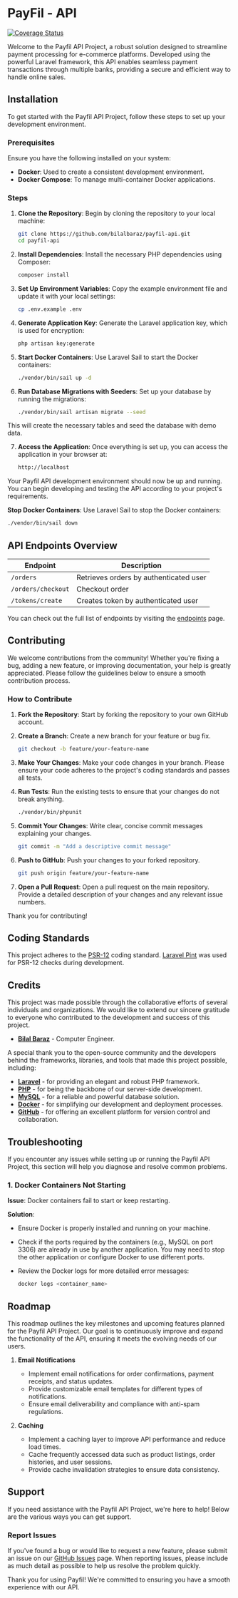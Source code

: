# PayFil - API

[![Coverage Status](https://coveralls.io/repos/github/bilalbaraz/payfil-api/badge.svg)](https://coveralls.io/github/bilalbaraz/payfil-api)

Welcome to the Payfil API Project, a robust solution designed to streamline payment processing for e-commerce platforms. Developed using the powerful Laravel framework, this API enables seamless payment transactions through multiple banks, providing a secure and efficient way to handle online sales.

## Installation

To get started with the Payfil API Project, follow these steps to set up your development environment.

### Prerequisites

Ensure you have the following installed on your system:

- **Docker**: Used to create a consistent development environment.
- **Docker Compose**: To manage multi-container Docker applications.

### Steps

1. **Clone the Repository**: Begin by cloning the repository to your local machine:

    ```bash
    git clone https://github.com/bilalbaraz/payfil-api.git
    cd payfil-api
    ```

2. **Install Dependencies**: Install the necessary PHP dependencies using Composer:

    ```bash
    composer install
    ```

3. **Set Up Environment Variables**: Copy the example environment file and update it with your local settings:

    ```bash
    cp .env.example .env
    ```

4. **Generate Application Key**: Generate the Laravel application key, which is used for encryption:

    ```bash
    php artisan key:generate
    ```

5. **Start Docker Containers**: Use Laravel Sail to start the Docker containers:

    ```bash
    ./vendor/bin/sail up -d
    ```

6. **Run Database Migrations with Seeders**: Set up your database by running the migrations:

    ```bash
    ./vendor/bin/sail artisan migrate --seed
    ```

This will create the necessary tables and seed the database with demo data.

7. **Access the Application**:
Once everything is set up, you can access the application in your browser at:

    ```bash
    http://localhost
    ```

Your Payfil API development environment should now be up and running. You can begin developing and testing the API according to your project's requirements.

**Stop Docker Containers**: Use Laravel Sail to stop the Docker containers:

```bash
./vendor/bin/sail down
```

## API Endpoints Overview

| Endpoint                      | Description                                            |
|-------------------------------|--------------------------------------------------------|
| `/orders`                     | Retrieves orders by authenticated user                                   |
| `/orders/checkout`          | Checkout order                 |
| `/tokens/create`   | Creates token by authenticated user                |

You can check out the full list of endpoints by visiting the [endpoints](docs/endpoints.md) page.

## Contributing

We welcome contributions from the community! Whether you're fixing a bug, adding a new feature, or improving documentation, your help is greatly appreciated. Please follow the guidelines below to ensure a smooth contribution process.

### How to Contribute

1. **Fork the Repository**: Start by forking the repository to your own GitHub account.

2. **Create a Branch**: Create a new branch for your feature or bug fix.

   ```bash
   git checkout -b feature/your-feature-name
   ```
3. **Make Your Changes**: Make your code changes in your branch. Please ensure your code adheres to the project's coding standards and passes all tests.

4. **Run Tests**: Run the existing tests to ensure that your changes do not break anything.

    ```bash
    ./vendor/bin/phpunit
    ```

5. **Commit Your Changes**: Write clear, concise commit messages explaining your changes.

    ```bash
    git commit -m "Add a descriptive commit message"
    ```

6. **Push to GitHub**: Push your changes to your forked repository.

    ```bash
    git push origin feature/your-feature-name
    ```
7. **Open a Pull Request**: Open a pull request on the main repository. Provide a detailed description of your changes and any relevant issue numbers.

Thank you for contributing!

## Coding Standards

This project adheres to the [PSR-12](https://www.php-fig.org/psr/psr-12/) coding standard. [Laravel Pint](https://laravel.com/docs/11.x/pint) was used for PSR-12 checks during development.

## Credits

This project was made possible through the collaborative efforts of several individuals and organizations. We would like to extend our sincere gratitude to everyone who contributed to the development and success of this project.

- [**Bilal Baraz**](https://github.com/bilalbaraz) - Computer Engineer.

A special thank you to the open-source community and the developers behind the frameworks, libraries, and tools that made this project possible, including:

- [**Laravel**](https://laravel.com/) - for providing an elegant and robust PHP framework.
- [**PHP**](https://www.php.net/) - for being the backbone of our server-side development.
- [**MySQL**](https://www.mysql.com/) - for a reliable and powerful database solution.
- [**Docker**](https://www.docker.com/) - for simplifying our development and deployment processes.
- [**GitHub**](https://github.com/) - for offering an excellent platform for version control and collaboration.

## Troubleshooting

If you encounter any issues while setting up or running the Payfil API Project, this section will help you diagnose and resolve common problems.

### 1. Docker Containers Not Starting

**Issue**: Docker containers fail to start or keep restarting.

**Solution**:
- Ensure Docker is properly installed and running on your machine.
- Check if the ports required by the containers (e.g., MySQL on port 3306) are already in use by another application. You may need to stop the other application or configure Docker to use different ports.
- Review the Docker logs for more detailed error messages:

    ```bash
    docker logs <container_name>
    ```

## Roadmap

This roadmap outlines the key milestones and upcoming features planned for the Payfil API Project. Our goal is to continuously improve and expand the functionality of the API, ensuring it meets the evolving needs of our users.

1. **Email Notifications**

    - Implement email notifications for order confirmations, payment receipts, and status updates.
    - Provide customizable email templates for different types of notifications.
    - Ensure email deliverability and compliance with anti-spam regulations.

2. **Caching**

    - Implement a caching layer to improve API performance and reduce load times.
    - Cache frequently accessed data such as product listings, order histories, and user sessions.
    - Provide cache invalidation strategies to ensure data consistency.

## Support

If you need assistance with the Payfil API Project, we're here to help! Below are the various ways you can get support.

### Report Issues

If you've found a bug or would like to request a new feature, please submit an issue on our [GitHub Issues](https://github.com/bilalbaraz/payfil-api/issues) page. When reporting issues, please include as much detail as possible to help us resolve the problem quickly.

Thank you for using Payfil! We're committed to ensuring you have a smooth experience with our API.